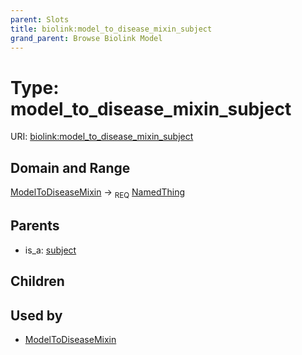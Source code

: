```yaml
---
parent: Slots
title: biolink:model_to_disease_mixin_subject
grand_parent: Browse Biolink Model
---
```


# Type: model_to_disease_mixin_subject




URI: [biolink:model_to_disease_mixin_subject](https://w3id.org/biolink/vocab/model_to_disease_mixin_subject)

## Domain and Range

[ModelToDiseaseMixin](ModelToDiseaseMixin.md) ->  <sub>REQ</sub> [NamedThing](NamedThing.md)

## Parents

 *  is_a: [subject](subject.md)

## Children


## Used by

 * [ModelToDiseaseMixin](ModelToDiseaseMixin.md)
